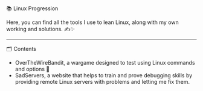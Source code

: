  📚 Linux Progression

Here, you can find all the tools I use to lean Linux, along with my own working and solutions. ✍️✨

---

 🗂️ Contents

- OverTheWireBandit, a wargame designed to test using Linux commands and options 📖
- SadServers, a website that helps to train and prove debugging skills by providing remote Linux servers with problems and letting me fix them.

